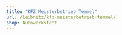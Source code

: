 ```yaml
---
title: "KFZ Meisterbetrieb Temmel"
url: /leibnitz/kfz-meisterbetrieb-temmel/
shop: Autowerkstatt
---
```

